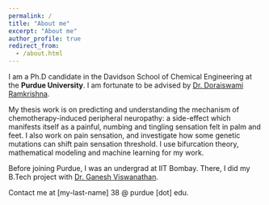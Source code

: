 ```yaml
---
permalink: /
title: "About me"
excerpt: "About me"
author_profile: true
redirect_from: 
  - /about.html
---
```


I am a Ph.D candidate in the Davidson School of Chemical Engineering at the **Purdue University**. 
I am fortunate to be advised by [Dr. Doraiswami Ramkrishna](https://engineering.purdue.edu/ramkiites/).  

My thesis work is on predicting and understanding the mechanism of chemotherapy-induced peripheral neuropathy: a side-effect which manifests itself as a painful, numbing and tingling sensation felt in palm and feet. I also work on pain sensation, and investigate how some genetic mutations can shift pain sensation threshold. I use bifurcation theory, mathematical modeling and machine learning for my work.  

Before joining Purdue, I was an undergrad at IIT Bombay. There, I did my B.Tech project with [Dr. Ganesh Viswanathan](https://www.che.iitb.ac.in/faculty/ganesh/index.html). 

Contact me at [my-last-name] 38 @ purdue [dot] edu.
